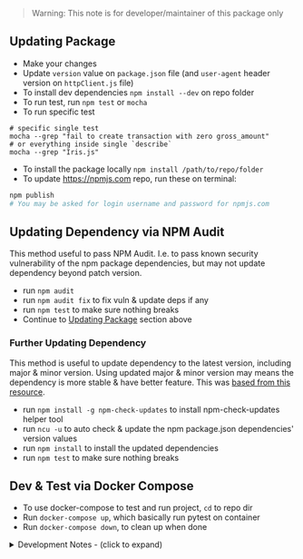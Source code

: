 > Warning: This note is for developer/maintainer of this package only

## Updating Package

- Make your changes
- Update `version` value on `package.json` file (and `user-agent` header version on `httpClient.js` file)
- To install dev dependencies `npm install --dev` on repo folder
- To run test, run `npm test` or `mocha`
- To run specific test

```
# specific single test
mocha --grep "fail to create transaction with zero gross_amount"
# or everything inside single `describe`
mocha --grep "Iris.js"
```

- To install the package locally `npm install /path/to/repo/folder`
- To update https://npmjs.com repo, run these on terminal:

```bash
npm publish
# You may be asked for login username and password for npmjs.com
```

## Updating Dependency via NPM Audit

This method useful to pass NPM Audit. I.e. to pass known security vulnerability of the npm package dependencies, but may not update dependency beyond patch version.

- run `npm audit`
- run `npm audit fix` to fix vuln & update deps if any
- run `npm test` to make sure nothing breaks
- Continue to [Updating Package](#updating-package) section above

### Further Updating Dependency

This method is useful to update dependency to the latest version, including major & minor version. Using updated major & minor version may means the dependency is more stable & have better feature. This was [based from this resource](https://stackoverflow.com/a/16074029).

- run `npm install -g npm-check-updates` to install npm-check-updates helper tool
- run `ncu -u` to auto check & update the npm package.json dependencies' version values
- run `npm install` to install the updated dependencies
- run `npm test` to make sure nothing breaks

## Dev & Test via Docker Compose

- To use docker-compose to test and run project, `cd` to repo dir
- Run `docker-compose up`, which basically run pytest on container
- Run `docker-compose down`, to clean up when done

<details>
<summary>Development Notes - (click to expand)</summary>
<article>

## TODO

- allow header override
- allow config x-override notification url header
- probably properly expose axios instance as public
- allow http client config such as timeout timer
- check & fix http client timeout config less than 10sec for test `able to throw connection failure exception`
- implement gopay checkout api
- implement cc subscription api
- write & create example app example for Iris
</article>
</details>

